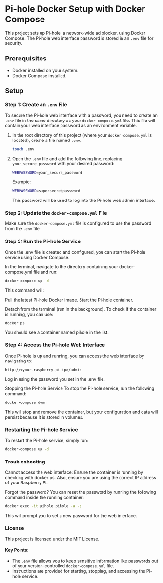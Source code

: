 # Pi-hole Docker Setup with Docker Compose

This project sets up Pi-hole, a network-wide ad blocker, using Docker Compose. The Pi-hole web interface password is stored in an `.env` file for security.

## Prerequisites

- Docker installed on your system.
- Docker Compose installed.

## Setup

### Step 1: Create an `.env` File

To secure the Pi-hole web interface with a password, you need to create an `.env` file in the same directory as your `docker-compose.yml` file. This file will contain your web interface password as an environment variable.

1. In the root directory of this project (where your `docker-compose.yml` is located), create a file named `.env`.

   ```bash
   touch .env
   ```

2. Open the `.env` file and add the following line, replacing `your_secure_password` with your desired password:

   ```bash
   WEBPASSWORD=your_secure_password
   ```

   Example:

   ```bash
   WEBPASSWORD=supersecretpassword
   ```

   This password will be used to log into the Pi-hole web admin interface.

### Step 2: Update the `docker-compose.yml` File

Make sure the `docker-compose.yml` file is configured to use the password from the `.env` file

### Step 3: Run the Pi-hole Service

Once the .env file is created and configured, you can start the Pi-hole service using Docker Compose.

In the terminal, navigate to the directory containing your docker-compose.yml file and run:

```bash
docker-compose up -d
```

This command will:

Pull the latest Pi-hole Docker image.
Start the Pi-hole container.

Detach from the terminal (run in the background).
To check if the container is running, you can use:

```bash
docker ps
```

You should see a container named pihole in the list.

### Step 4: Access the Pi-hole Web Interface

Once Pi-hole is up and running, you can access the web interface by navigating to:

```arduino
http://<your-raspberry-pi-ip>/admin
```

Log in using the password you set in the .env file.

Stopping the Pi-hole Service
To stop the Pi-hole service, run the following command:

```bash
docker-compose down
```

This will stop and remove the container, but your configuration and data will persist because it is stored in volumes.

### Restarting the Pi-hole Service

To restart the Pi-hole service, simply run:

```bash
docker-compose up -d
```

### Troubleshooting

Cannot access the web interface: Ensure the container is running by checking with docker ps. Also, ensure you are using the correct IP address of your Raspberry Pi.

Forgot the password? You can reset the password by running the following command inside the running container:

```bash
docker exec -it pihole pihole -a -p
```

This will prompt you to set a new password for the web interface.

### License

This project is licensed under the MIT License.

#### Key Points:

- The `.env` file allows you to keep sensitive information like passwords out of your version-controlled `docker-compose.yml` file.
- Instructions are provided for starting, stopping, and accessing the Pi-hole service.
